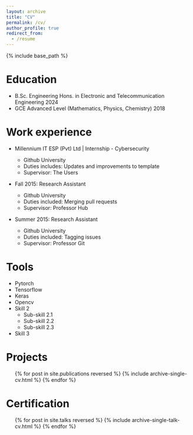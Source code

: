 ```yaml
---
layout: archive
title: "CV"
permalink: /cv/
author_profile: true
redirect_from:
  - /resume
---
```


{% include base_path %}

Education
======
* B.Sc. Engineering Hons. in Electronic and Telecommunication Engineering 2024
* GCE Advanced Level (Mathematics, Physics, Chemistry) 2018

Work experience
======
* Millennium IT ESP (Pvt) Ltd | Internship - Cybersecurity 
  * Github University
  * Duties includes: Updates and improvements to template
  * Supervisor: The Users

* Fall 2015: Research Assistant
  * Github University
  * Duties included: Merging pull requests
  * Supervisor: Professor Hub

* Summer 2015: Research Assistant
  * Github University
  * Duties included: Tagging issues
  * Supervisor: Professor Git
  
Tools
======
* Pytorch
* Tensorflow
* Keras
* Opencv
* Skill 2
  * Sub-skill 2.1
  * Sub-skill 2.2
  * Sub-skill 2.3
* Skill 3

Projects
======
  <ul>{% for post in site.publications reversed %}
    {% include archive-single-cv.html %}
  {% endfor %}</ul>
  
Certification
======
  <ul>{% for post in site.talks reversed %}
    {% include archive-single-talk-cv.html  %}
  {% endfor %}</ul>

